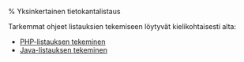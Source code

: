 % Yksinkertainen tietokantalistaus
<!-- order: 5 -->

Tarkemmat ohjeet listauksien tekemiseen löytyvät kielikohtaisesti alta:

* [PHP-listauksen tekeminen](php.html)
* [Java-listauksen tekeminen](java.html)


